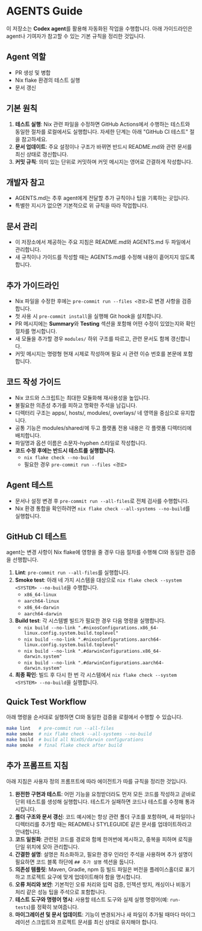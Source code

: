 # AGENTS Guide

이 저장소는 **Codex agent**를 활용해 자동화된 작업을 수행합니다. 아래 가이드라인은 agent나 기여자가 참고할 수 있는 기본 규칙을 정리한 것입니다.

## Agent 역할
- PR 생성 및 병합
- Nix flake 환경의 테스트 실행
- 문서 갱신

## 기본 원칙
1. **테스트 실행**: Nix 관련 파일을 수정하면 GitHub Actions에서 수행하는 테스트와 동일한 절차를 로컬에서도 실행합니다. 자세한 단계는 아래 "GitHub CI 테스트" 절을 참고하세요.
2. **문서 업데이트**: 주요 설정이나 구조가 바뀌면 반드시 README.md와 관련 문서를 최신 상태로 갱신합니다.
3. **커밋 규칙**: 의미 있는 단위로 커밋하며 커밋 메시지는 영어로 간결하게 작성합니다.

## 개발자 참고
- AGENTS.md는 추후 agent에게 전달할 추가 규칙이나 팁을 기록하는 곳입니다.
- 특별한 지시가 없으면 기본적으로 위 규칙을 따라 작업합니다.

## 문서 관리
- 이 저장소에서 제공하는 주요 지침은 README.md와 AGENTS.md 두 파일에서 관리합니다.
- 새 규칙이나 가이드를 작성할 때는 AGENTS.md를 수정해 내용이 흩어지지 않도록 합니다.

## 추가 가이드라인
- Nix 파일을 수정한 후에는 `pre-commit run --files <경로>`로 변경 사항을 검증합니다.
- 첫 사용 시 `pre-commit install`을 실행해 Git hook을 설치합니다.
- PR 메시지에는 **Summary**와 **Testing** 섹션을 포함해 어떤 수정이 있었는지와 확인 절차를 명시합니다.
- 새 모듈을 추가할 경우 `modules/` 하위 구조를 따르고, 관련 문서도 함께 갱신합니다.
- 커밋 메시지는 명령형 현재 시제로 작성하며 필요 시 관련 이슈 번호를 본문에 포함합니다.

## 코드 작성 가이드
- Nix 코드와 스크립트는 최대한 모듈화해 재사용성을 높입니다.
- 불필요한 의존성 추가를 피하고 명확한 주석을 남깁니다.
- 디렉터리 구조는 apps/, hosts/, modules/, overlays/ 네 영역을 중심으로 유지합니다.
- 공통 기능은 modules/shared/에 두고 플랫폼 전용 내용은 각 플랫폼 디렉터리에 배치합니다.
- 파일명과 옵션 이름은 소문자-hyphen 스타일로 작성합니다.
- **코드 수정 후에는 반드시 테스트를 실행합니다.**
  - `nix flake check --no-build`
  - 필요한 경우 `pre-commit run --files <경로>`

## Agent 테스트
- 문서나 설정 변경 후 `pre-commit run --all-files`로 전체 검사를 수행합니다.
- Nix 환경 통합을 확인하려면 `nix flake check --all-systems --no-build`를 실행합니다.

## GitHub CI 테스트
agent는 변경 사항이 Nix flake에 영향을 줄 경우 다음 절차를 수행해 CI와 동일한 검증을 선행합니다.

1. **Lint**: `pre-commit run --all-files`를 실행합니다.
2. **Smoke test**: 아래 네 가지 시스템을 대상으로 `nix flake check --system <SYSTEM> --no-build`을 수행합니다.
   - `x86_64-linux`
   - `aarch64-linux`
   - `x86_64-darwin`
   - `aarch64-darwin`
3. **Build test**: 각 시스템별 빌드가 필요한 경우 다음 명령을 실행합니다.
   - `nix build --no-link ".#nixosConfigurations.x86_64-linux.config.system.build.toplevel"`
   - `nix build --no-link ".#nixosConfigurations.aarch64-linux.config.system.build.toplevel"`
   - `nix build --no-link ".#darwinConfigurations.x86_64-darwin.system"`
   - `nix build --no-link ".#darwinConfigurations.aarch64-darwin.system"`
4. **최종 확인**: 빌드 후 다시 한 번 각 시스템에서 `nix flake check --system <SYSTEM> --no-build`을 실행합니다.

## Quick Test Workflow
아래 명령을 순서대로 실행하면 CI와 동일한 검증을 로컬에서 수행할 수 있습니다.

```sh
make lint   # pre-commit run --all-files
make smoke  # nix flake check --all-systems --no-build
make build  # build all NixOS/darwin configurations
make smoke  # final flake check after build
```

## 추가 프롬프트 지침
아래 지침은 사용자 정의 프롬프트에 따라 에이전트가 따를 규칙을 정리한 것입니다.

1. **완전한 구현과 테스트**: 어떤 기능을 요청받더라도 먼저 모든 코드를 작성하고 곧바로 단위 테스트를 생성해 실행합니다. 테스트가 실패하면 코드나 테스트를 수정해 통과시킵니다.
2. **폴더 구조와 문서 갱신**: 코드 예시에는 항상 관련 폴더 구조를 포함하며, 새 파일이나 디렉터리를 추가할 때는 README나 STYLEGUIDE 같은 문서를 업데이트하라고 안내합니다.
3. **코드 일원화**: 관련된 코드를 경로와 함께 한꺼번에 제시하고, 중복을 피하며 로직을 단일 위치에 모아 관리합니다.
4. **간결한 설명**: 설명은 최소화하고, 필요한 경우 인라인 주석을 사용하며 추가 설명이 필요하면 코드 블록 하단에 `## 추가 설명` 섹션을 둡니다.
5. **의존성 템플릿**: Maven, Gradle, npm 등 빌드 파일은 버전을 플레이스홀더로 표기하고 프로젝트 요구에 맞게 업데이트해야 함을 명시합니다.
6. **오류 처리와 보안**: 기본적인 오류 처리와 입력 검증, 인젝션 방지, 캐싱이나 비동기 처리 같은 성능 팁을 주석으로 포함합니다.
7. **테스트 도구와 명령어 명시**: 사용할 테스트 도구와 실제 실행 명령어(예: `run-tests`)를 정확히 보여줍니다.
8. **마이그레이션 및 문서 업데이트**: 기능이 변경되거나 새 파일이 추가될 때마다 마이그레이션 스크립트와 프로젝트 문서를 최신 상태로 유지해야 합니다.
